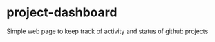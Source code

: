 project-dashboard
=================

Simple web page to keep track of activity and status of github projects
